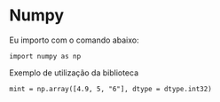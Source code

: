 # Numpy

Eu importo com o comando abaixo:

```
import numpy as np
```

Exemplo de utilização da biblioteca

```
mint = np.array([4.9, 5, "6"], dtype = dtype.int32)
```
